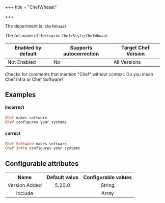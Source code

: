 +++
title = "ChefWhaaat"

+++

<!-- This content is automatically generated. See https://github.com/chef/chef-web-docs/blob/main/generated/README.md -->

The department is: `ChefWhaaat`

The full name of the cop is: `Chef/Style/ChefWhaaat`

| Enabled by default | Supports autocorrection | Target Chef Version |
| --- | --- | --- |
| Not Enabled | No | All Versions |

Checks for comments that mention "Chef" without context. Do you mean Chef Infra or Chef Software?

## Examples


#### incorrect

```ruby
Chef makes software
Chef configures your systems
```

#### correct

```ruby
Chef Software makes software
Chef Infra configures your systems
```

## Configurable attributes

<table>
<tbody><tr>
<th>Name</th>
<th>Default value</th>
<th>Configurable values</th>
</tr>
<tr>
<td style="text-align:center">Version Added</td>
<td style="text-align:center">5.20.0</td>
<td style="text-align:center">String</td>
</tr>
<tr><td style="text-align:center">Include</td>
<td style="text-align:center"><ul>
</ul>
</td>
<td style="text-align:center">Array</td>
</tr></tbody></table>
